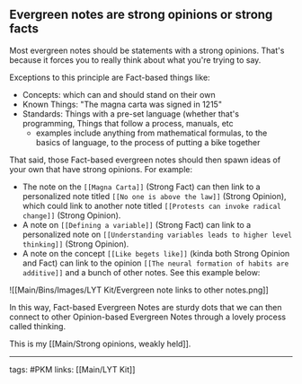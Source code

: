 ## Evergreen notes are strong opinions or strong facts
Most evergreen notes should be statements with a strong opinions. That's because it forces you to really think about what you're trying to say.

Exceptions to this principle are Fact-based things like:
- Concepts: which can and should stand on their own
- Known Things: "The magna carta was signed in 1215"
- Standards: Things with a pre-set language (whether that's programming, Things that follow a process, manuals, etc
	- examples include anything from mathematical formulas, to the basics of language, to the process of putting a bike together

That said, those Fact-based evergreen notes should then spawn ideas of your own that have strong opinions. For example:
- The note on the `[[Magna Carta]]` (Strong Fact) can then link to a personalized note titled `[[No one is above the law]]` (Strong Opinion), which could link to another note titled `[[Protests can invoke radical change]]` (Strong Opinion).
- A note on `[[Defining a variable]]` (Strong Fact) can link to a personalized note on `[[Understanding variables leads to higher level thinking]]` (Strong Opinion).
- A note on the concept `[[Like begets like]]` (kinda both Strong Opinion and Fact) can link to the opinion `[[The neural formation of habits are additive]]` and a bunch of other notes. See this example below:

![[Main/Bins/Images/LYT Kit/Evergreen note links to other notes.png]]

In this way, Fact-based Evergreen Notes are sturdy dots that we can then connect to other Opinion-based Evergreen Notes through a lovely process called thinking.

This is my [[Main/Strong opinions, weakly held]].

---
tags: #PKM 
links: [[Main/LYT Kit]]

